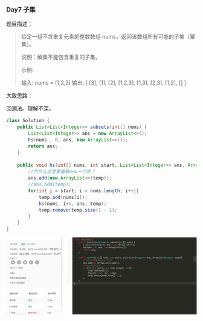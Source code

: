 ### Day7 子集

题目描述：

>给定一组不含重复元素的整数数组 nums，返回该数组所有可能的子集（幂集）。
>
>说明：解集不能包含重复的子集。
>
>示例:
>
>输入: nums = [1,2,3]
>输出:
>[
>  [3],
>  [1],
>  [2],
>  [1,2,3],
>  [1,3],
>  [2,3],
>  [1,2],
>  []
>]

大致思路：

回溯法。理解不深。

```Java
class Solution {
    public List<List<Integer>> subsets(int[] nums) {
        List<List<Integer>> ans = new ArrayList<>();
        hs(nums , 0, ans, new ArrayList<>());
        return ans;
    }
    
    public void hs(int[] nums, int start, List<List<Integer>> ans, ArrayList<Integer> temp){
        //为什么这里要重新new一个呢？
        ans.add(new ArrayList<>(temp));
        //ans.add(temp);
        for(int i = start; i < nums.length; i++){
            temp.add(nums[i]);
            hs(nums, i+1, ans, temp);
            temp.remove(temp.size() - 1);
        }
    }
}
```

![day7-子集](./day7-子集.png)